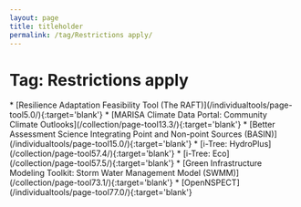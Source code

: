 ```yaml
---
layout: page
title: titleholder
permalink: /tag/Restrictions apply/
---
```

<h1>Tag: Restrictions apply</h1>
* [Resilience Adaptation Feasibility Tool (The RAFT)](/individualtools/page-tool5.0/){:target='blank'}
* [MARISA Climate Data Portal: Community Climate Outlooks](/collection/page-tool13.3/){:target='blank'}
* [Better Assessment Science Integrating Point and Non-point Sources (BASIN)](/individualtools/page-tool15.0/){:target='blank'}
* [i-Tree: HydroPlus](/collection/page-tool57.4/){:target='blank'}
* [i-Tree:  Eco](/collection/page-tool57.5/){:target='blank'}
* [Green Infrastructure Modeling Toolkit: Storm Water Management Model (SWMM)](/collection/page-tool73.1/){:target='blank'}
* [OpenNSPECT](/individualtools/page-tool77.0/){:target='blank'}
